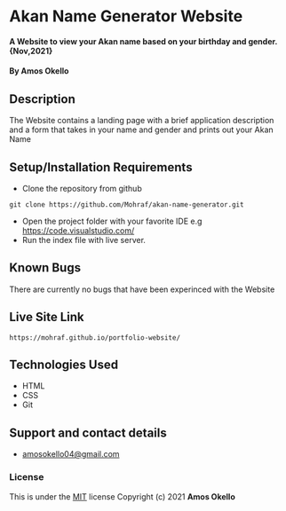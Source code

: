 # Akan Name Generator Website
#### A Website to view your Akan name based on your birthday and gender. {Nov,2021}
#### By **Amos Okello**
## Description
The Website contains a landing page with a brief application description and a form that takes in your name and gender and prints out your Akan Name
## Setup/Installation Requirements
* Clone the repository from github
```
git clone https://github.com/Mohraf/akan-name-generator.git
```
* Open the project folder with your favorite IDE e.g https://code.visualstudio.com/
* Run the index file with live server.
## Known Bugs
There are currently no bugs that have been experinced with the Website
## Live Site Link
```
https://mohraf.github.io/portfolio-website/
```
## Technologies Used
- HTML
- CSS
- Git
## Support and contact details
- amosokello04@gmail.com
### License
This is under the [MIT](LICENSE) license
Copyright (c) 2021 **Amos Okello**